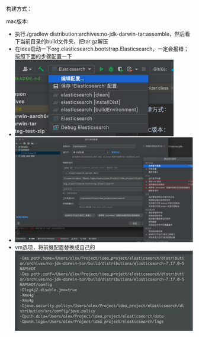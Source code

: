 构建方式：

mac版本:

- 执行./gradlew distribution:archives:no-jdk-darwin-tar:assemble，然后看下当前目录的build文件夹，把tar.gz解压
- 在idea启动一下org.elasticsearch.bootstrap.Elasticsearch，一定会报错；按照下面的步骤配置一下
- ![img.png](img.png)
- ![img_1.png](img_1.png)
- vm选项，将前缀配置替换成自己的![img_2.png](img_2.png)

